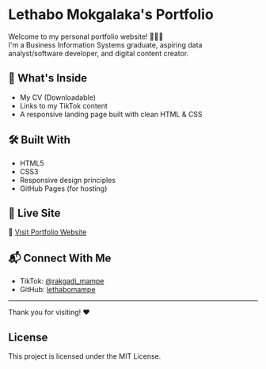 # Lethabo Mokgalaka's Portfolio


Welcome to my personal portfolio website! 👩🏽‍💻  
I'm a Business Information Systems graduate, aspiring data analyst/software developer, and digital content creator.


## 🌟 What's Inside

- My CV (Downloadable)
- Links to my TikTok content
- A responsive landing page built with clean HTML & CSS

## 🛠 Built With

- HTML5  
- CSS3  
- Responsive design principles  
- GitHub Pages (for hosting)

## 🚀 Live Site

🔗 [Visit Portfolio Website](https://lethabomampe.github.io/portfolio-site/)

## 📬 Connect With Me

- TikTok: [@rakgadi\_mampe](https://www.tiktok.com/@rakgadi_mampe)  
- GitHub: [lethabomampe](https://github.com/lethabomampe)

---

Thank you for visiting! ❤️

## License

This project is licensed under the MIT License.
